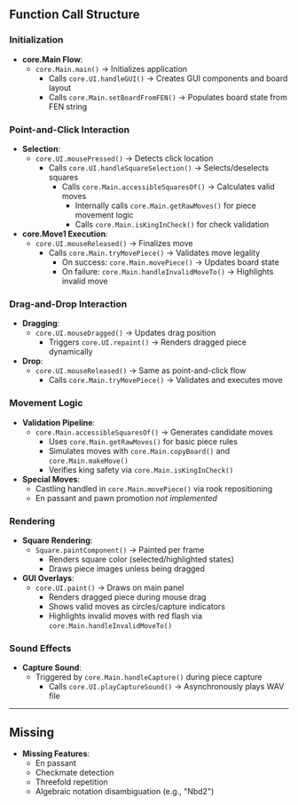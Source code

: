 ## **Function Call Structure**
### **Initialization**
- **core.Main Flow**:
    - `core.Main.main()` → Initializes application
        - Calls `core.UI.handleGUI()` → Creates GUI components and board layout
        - Calls `core.Main.setBoardFromFEN()` → Populates board state from FEN string

### **Point-and-Click Interaction**
- **Selection**:
    - `core.UI.mousePressed()` → Detects click location
        - Calls `core.UI.handleSquareSelection()` → Selects/deselects squares
            - Calls `core.Main.accessibleSquaresOf()` → Calculates valid moves
                - Internally calls `core.Main.getRawMoves()` for piece movement logic
                - Calls `core.Main.isKingInCheck()` for check validation
- **core.Move1 Execution**:
    - `core.UI.mouseReleased()` → Finalizes move
        - Calls `core.Main.tryMovePiece()` → Validates move legality
            - On success: `core.Main.movePiece()` → Updates board state
            - On failure: `core.Main.handleInvalidMoveTo()` → Highlights invalid move

### **Drag-and-Drop Interaction**
- **Dragging**:
    - `core.UI.mouseDragged()` → Updates drag position
        - Triggers `core.UI.repaint()` → Renders dragged piece dynamically
- **Drop**:
    - `core.UI.mouseReleased()` → Same as point-and-click flow
        - Calls `core.Main.tryMovePiece()` → Validates and executes move

### **Movement Logic**
- **Validation Pipeline**:
    - `core.Main.accessibleSquaresOf()` → Generates candidate moves
        - Uses `core.Main.getRawMoves()` for basic piece rules
        - Simulates moves with `core.Main.copyBoard()` and `core.Main.makeMove()`
        - Verifies king safety via `core.Main.isKingInCheck()`
- **Special Moves**:
    - Castling handled in `core.Main.movePiece()` via rook repositioning
    - En passant and pawn promotion *not implemented*

### **Rendering**
- **Square Rendering**:
    - `Square.paintComponent()` → Painted per frame
        - Renders square color (selected/highlighted states)
        - Draws piece images unless being dragged
- **GUI Overlays**:
    - `core.UI.paint()` → Draws on main panel
        - Renders dragged piece during mouse drag
        - Shows valid moves as circles/capture indicators
        - Highlights invalid moves with red flash via `core.Main.handleInvalidMoveTo()`

### **Sound Effects**
- **Capture Sound**:
    - Triggered by `core.Main.handleCapture()` during piece capture
        - Calls `core.UI.playCaptureSound()` → Asynchronously plays WAV file

---

## **Missing**
- **Missing Features**:
    - En passant
    - Checkmate detection
    - Threefold repetition
    - Algebraic notation disambiguation (e.g., "Nbd2")